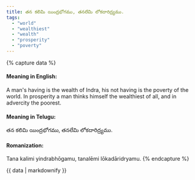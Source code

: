 ```yaml
---
title: తన కలిమి యింద్రభోగము, తనలేమి లోకదారిద్ర్యము.
tags:
  - "world"
  - "wealthiest"
  - "wealth"
  - "prosperity"
  - "poverty"
---
```


{% capture data %}
#### Meaning in English:
A man's having is the wealth of Indra, his not having is the poverty of the world.
In prosperity a man thinks himself the wealthiest of all, and in advercity the poorest.

#### Meaning in Telugu:
తన కలిమి యింద్రభోగము, తనలేమి లోకదారిద్ర్యము.

#### Romanization:
Tana kalimi yindrabhōgamu, tanalēmi lōkadāridryamu.
{% endcapture %}

{{ data | markdownify }}

